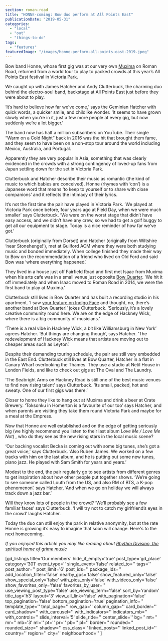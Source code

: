 ```yaml
---
section: roman-road
title: "HONNE-coming: Bow duo perform at All Points East"
publicationDate: "2019-05-31"
categories: 
  - "local"
  - "out"
  - "things-to-do"
tags: 
  - "features"
featuredImage: "/images/honne-perform-all-points-east-2019.jpeg"
---
```


Bow band Honne, whose first gig was at our very own [Muxima](https://romanroadlondon.com/muxima-arts-cafe-music-venue/) on Roman Road, returned from a world tour to play to packed crowds at this year’s All Points East festival in [Victoria Park](https://romanroadlondon.com/victoria-park-east-london-bow/).

We caught up with James Hatcher and Andy Clutterbuck, the charming duo behind the electro-soul band, backstage at All Points East just before they were about to play.

‘It’s hard to believe how far we’ve come,’ says the Geminian Hatcher with quick words, a quicker smile, and childlike wonder. ‘It seems to have grown slowly when you’re in it, just a few more people at every gig, but now suddenly we’re a lot bigger.’

The band now has half a million subscribers on YouTube. Their single “Warm on a Cold Night” back in 2016 was the hit that brought them fame, and they seem to have been on a non-stop tour around the world including Mexico, Australia, and Portugal.

Apparently they are very popular in Asia, something that was clearly evidenced in the crowds with a strong contingency of loved-up fans from Japan settling down for the set in Victoria Park.

Clutterbuck and Hatcher describe their music as romantic (the kind of music to which babies are conceived). Honne (rhymes with ‘con’) is a Japanese word that means ‘to keep to yourself or to share with close companions’ and it reflects the intimacy of their lyrics.

It’s not the first time the pair have played in Victoria Park. ‘We played at Victoria Park once before, four years ago at Field Day, when we were much smaller’ says Clutterbuck. ‘We were on the worst stage that didn’t have easy access, and we didn’t have any crew, so we had to get a golf buggy to get all our equipment to stage. Today is a nice reminder of how far we’ve got.’

Clutterbuck (originally from Dorset) and Hatcher (originally from Wiltshire ‘near Stonehenge!’), met at Guilford ACM where they were both studying music and bonded immediately. When college finished they made their way to Bow on the recommendation of a friend who lived on Old Ford and said Bow was ‘where everything happened’.  

They lived in a house just off Fairfield Road and first met Isaac from Muxima when his arts cafe was in a small venue just opposite [Bow Quarter](https://romanroadlondon.com/bow-quarter-interiors-anton-rodriguez/). ‘We hit it off immediately and when Isaac moved to Roman Road in 2014, we were the first band to play at Muxima.'

Clutterbuck still lives in Bow Quarter and has built a recording studio in his apartment. ‘I saw [your feature on Indigo Face](https://romanroadlondon.com/indigo-face-band-bow-quarter/) and thought, no, there’s another band at Bow Quarter!’ jokes Clutterbuck. ‘Seriously, it’s a lovely creative community round here. We are on the edge of Hackney Wick, where there is a big community of musicians.’

‘There is a real vibe in Hackney Wick, a bit like Williamsburg in New York’ agrees Hatcher. ‘But things are changing though’, says Hatcher. ‘The redevelopment of Hackney Wick means that artists are moving out to cheaper areas such as Leyton’.

Despite their demanding touring schedule, the pair are still very embedded in the East End. Clutterbuck still lives at Bow Quarter, Hatcher in a flat in Canary Wharf overlooking the Thames. They use a studio at Netil House in London Fields, and like to check out gigs at The Oval and The Laundry.

‘The Seabright Arms on Hackney Road is still one of the best music venues to find new rising talent’ says Clutterbuck. ‘Its small, packed, hot and sweaty. One of our first gigs was there.’

Closer to home they like to hang out at Muxima and drink a beer at Crate Brewery. ‘Toksonku in Homerton is a favourite of our too’ says Hatcher, and when parents are visiting they take them round Victoria Park and maybe for a meal at the Empress.

Now that Honne are well established and on the edge of getting seriously big (we highly recommend you listen to their last album _Love Me / Love Me Not_) , who do they see as the new rising stars in the local music scene?

‘Our backing vocalist Becka is coming out with some big tunes, she’s got a great voice,’ says Clutterbuck. ‘Also Ruben James. We worked on a few tracks with him on the last album, and he is putting out some new tunes, piano jazz. He played with Sam Smith for years and years.’

Modest to the end, the pair regularly go to see artists from different genres to get inspiration about how other people put together shows. ‘We’re going to see someone called Louth from the US, and also RM of BTS, a K-pop phenomenon’. says Hatcher, ‘And when we go on holiday we will always track down a jazz bar.’

Will they know lots of people in the crowd? ‘We’ll probably see a few familiar faces’ says Clutterbuck. ‘I will try not to catch my girlfriend’s eyes in the crowd’ laughs Hatcher.

Today the duo can still enjoy the park in relative anonymity, but at the rate Honne is growing it’s easy to imagine that soon will change. Here's to the next homecoming.

_If you enjoyed this article you may like reading about [Rhythm Division, the spiritual home of grime music](https://romanroadlondon.com/rhythm-division-grime-record-shop-bow/)_

\[gd\_listings title='Our members' hide\_if\_empty='true' post\_type='gd\_place' category='301' event\_type='' single\_event='false' related\_to='' tags='' post\_author='' post\_limit='6' post\_ids='' package\_ids='' add\_location\_filter='false' nearby\_gps='false' show\_featured\_only='false' show\_special\_only='false' with\_pics\_only='false' with\_videos\_only='false' show\_favorites\_only='false' favorites\_by\_user='' use\_viewing\_post\_type='false' use\_viewing\_term='false' sort\_by='random' title\_tag='h3' layout='3' view\_all\_link='false' with\_pagination='false' top\_pagination='false' bottom\_pagination='true' pagination\_info='' template\_type='' tmpl\_page='' row\_gap='' column\_gap='' card\_border='' card\_shadow='' with\_carousel='' with\_indicators='' indicators\_mb='' with\_controls='' slide\_interval='5' slide\_ride='' center\_slide='' bg='' mt='' mr='' mb='3' ml='' pt='' pr='' pb='' pl='' border='' rounded='' rounded\_size='' shadow='' css\_class='' linked\_posts='' linked\_post\_id='' country='' region='' city='' neighbourhood='' \]
